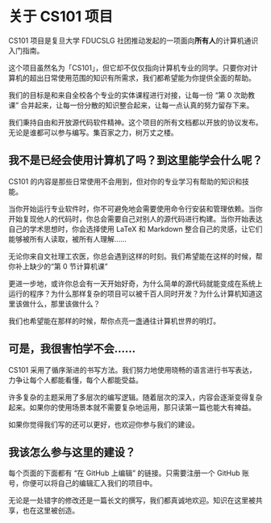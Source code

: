 # 关于 CS101 项目
CS101 项目是复旦大学 FDUCSLG 社团推动发起的一项面向**所有人**的计算机通识入门指南。

这个项目虽然名为「CS101」，但它却不仅仅指向计算机专业的同学。只要你对计算机的超出日常使用范围的知识有所需求，我们都希望能为你提供全面的帮助。

我们的目标是和来自全校各个专业的实体课程进行对接，让每一份 “第 0 次助教课” 合并起来，让每一份分散的知识整合起来，让每一点认真的努力留存下来。

我们秉持自由和开放源代码软件精神。这个项目的所有文档都以开放的协议发布。无论是谁都可以参与编写。集百家之力，树万丈之楼。

## 我不是已经会使用计算机了吗？到这里能学会什么呢？
CS101 的内容是那些日常使用不会用到，但对你的专业学习有帮助的知识和技能。

当你开始运行专业软件时，你不可避免地会需要使用命令行安装和管理依赖。当你开始复现他人的代码时，你总会需要自己对别人的源代码进行构建。当你开始表达自己的学术思想时，你会选择使用 LaTeX 和 Markdown 整合自己的灵感，让它们能够被所有人读取，被所有人理解……

无论你来自文社理工农医，你总会遇到这样的时刻。我们希望能在这样的时候，帮你补上缺少的“第 0 节计算机课”

更进一步地，或许你总会有一天开始好奇，为什么简单的源代码就能变成在系统上运行的程序？为什么那样复杂的项目可以被千百人同时开发？为什么计算机知道这里该做什么，那里该做什么？

我们也希望能在那样的时候，帮你点亮一盏通往计算机世界的明灯。

## 可是，我很害怕学不会……
CS101 采用了循序渐进的书写方法。我们努力地使用晓畅的语言进行书写表达，力争让每个人都能看懂，每个人都能受益。

许多复杂的主题采用了多层次的编写逻辑。随着层次的深入，内容会逐渐变得复杂起来。如果你的使用场景本就不需要复杂地运用，那只读第一篇也能大有裨益。

如果你觉得我们写的还可以更好，也欢迎你参与我们的建设。

## 我该怎么参与这里的建设？
每个页面的下面都有 “在 GitHub 上编辑” 的链接。只需要注册一个 GitHub 账号，你便可以将自己的编辑汇入我们的项目中。

无论是一处错字的修改还是一篇长文的撰写，我们都真诚地欢迎。知识在这里被共享，也在这里被创造。

<!-- 插入 contributing.md 的链接 -->